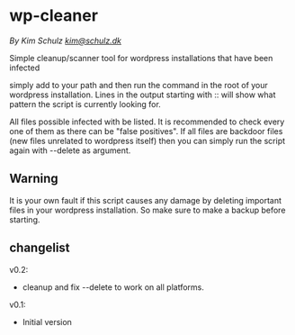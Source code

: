 # wp-cleaner 
_By Kim Schulz <kim@schulz.dk>_

Simple cleanup/scanner tool for wordpress installations that have been infected


simply add to your path and then run the command in the root of your wordpress installation.
Lines in the output starting with :: will show what pattern the script is currently looking for.

All files possible infected with be listed. It is recommended to check every one of them 
as there can be "false positives". 
If all files are backdoor files (new files unrelated to wordpress itself) then you can simply 
run the script again with --delete as argument. 

## Warning
It is your own fault if this script causes any damage by deleting important files in your wordpress
installation. So make sure to make a backup before starting. 

## changelist
v0.2:
 * cleanup and fix --delete to work on all platforms. 

v0.1:
 * Initial version
